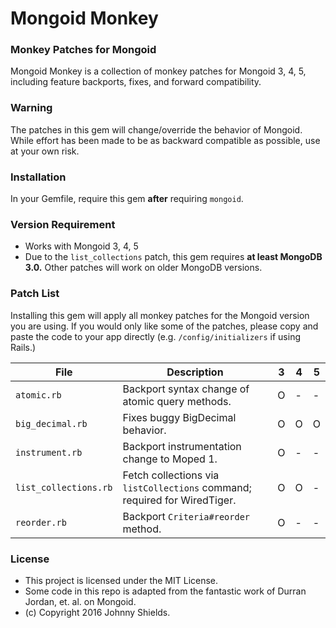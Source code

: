 # Mongoid Monkey

### Monkey Patches for Mongoid

Mongoid Monkey is a collection of monkey patches for Mongoid 3, 4, 5, including feature
backports, fixes, and forward compatibility.

### Warning

The patches in this gem will change/override the behavior of Mongoid. While effort has been
made to be as backward compatible as possible, use at your own risk.

### Installation

In your Gemfile, require this gem **after** requiring `mongoid`.

### Version Requirement

* Works with Mongoid 3, 4, 5
* Due to the `list_collections` patch, this gem requires **at least MongoDB 3.0.** Other patches will work on older MongoDB versions.

### Patch List

Installing this gem will apply all monkey patches for the Mongoid version you are using.
If you would only like some of the patches, please copy and paste the code to your app directly
(e.g. `/config/initializers` if using Rails.)

| File | Description | 3 | 4 | 5 |
| --- | --- | --- | --- | --- |
| `atomic.rb` | Backport syntax change of atomic query methods. | O | - | - |
| `big_decimal.rb` | Fixes buggy BigDecimal behavior. | O | O | O |
| `instrument.rb` | Backport instrumentation change to Moped 1. | O | - | - |
| `list_collections.rb` | Fetch collections via `listCollections` command; required for WiredTiger. | O | O | - |
| `reorder.rb` | Backport `Criteria#reorder` method. | O | - | - |

### License

* This project is licensed under the MIT License.
* Some code in this repo is adapted from the fantastic work of Durran Jordan, et. al. on Mongoid.
* (c) Copyright 2016 Johnny Shields.
